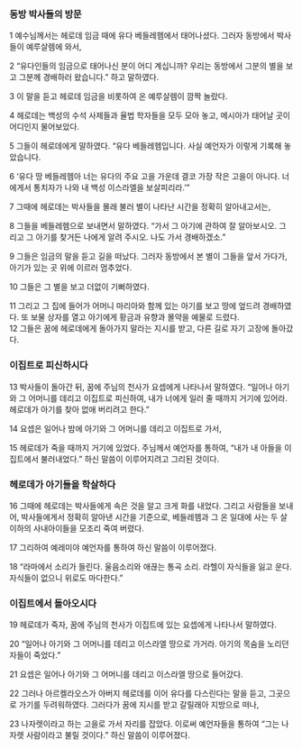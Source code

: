### 동방 박사들의 방문	

1	예수님께서는 헤로데 임금 때에 유다 베들레헴에서 태어나셨다. 그러자 동방에서 박사들이 예루살렘에 와서,	

2	“유다인들의 임금으로 태어나신 분이 어디 계십니까? 우리는 동방에서 그분의 별을 보고 그분께 경배하러 왔습니다.” 하고 말하였다.	

3	이 말을 듣고 헤로데 임금을 비롯하여 온 예루살렘이 깜짝 놀랐다.	

4	헤로데는 백성의 수석 사제들과 율법 학자들을 모두 모아 놓고, 메시아가 태어날 곳이 어디인지 물어보았다.	

5	그들이 헤로데에게 말하였다. “유다 베들레헴입니다. 사실 예언자가 이렇게 기록해 놓았습니다.	

6	‘유다 땅 베들레헴아 너는 유다의 주요 고을 가운데 결코 가장 작은 고을이 아니다. 너에게서 통치자가 나와 내 백성 이스라엘을 보살피리라.’”	

7	그때에 헤로데는 박사들을 몰래 불러 별이 나타난 시간을 정확히 알아내고서는,	

8	그들을 베들레헴으로 보내면서 말하였다. “가서 그 아기에 관하여 잘 알아보시오. 그리고 그 아기를 찾거든 나에게 알려 주시오. 나도 가서 경배하겠소.”	

9	그들은 임금의 말을 듣고 길을 떠났다. 그러자 동방에서 본 별이 그들을 앞서 가다가, 아기가 있는 곳 위에 이르러 멈추었다.	

10	그들은 그 별을 보고 더없이 기뻐하였다.	

11	그리고 그 집에 들어가 어머니 마리아와 함께 있는 아기를 보고 땅에 엎드려 경배하였다. 또 보물 상자를 열고 아기에게 황금과 유향과 몰약을 예물로 드렸다.	
12	그들은 꿈에 헤로데에게 돌아가지 말라는 지시를 받고, 다른 길로 자기 고장에 돌아갔다.	

### 이집트로 피신하시다	

13	박사들이 돌아간 뒤, 꿈에 주님의 천사가 요셉에게 나타나서 말하였다. “일어나 아기와 그 어머니를 데리고 이집트로 피신하여, 내가 너에게 일러 줄 때까지 거기에 있어라. 헤로데가 아기를 찾아 없애 버리려고 한다.”	

14	요셉은 일어나 밤에 아기와 그 어머니를 데리고 이집트로 가서,	

15	헤로데가 죽을 때까지 거기에 있었다. 주님께서 예언자를 통하여, “내가 내 아들을 이집트에서 불러내었다.” 하신 말씀이 이루어지려고 그리된 것이다.	

 	
### 헤로데가 아기들을 학살하다	

16	그때에 헤로데는 박사들에게 속은 것을 알고 크게 화를 내었다. 그리고 사람들을 보내어, 박사들에게서 정확히 알아낸 시간을 기준으로, 베들레헴과 그 온 일대에 사는 두 살 이하의 사내아이들을 모조리 죽여 버렸다.	

17	그리하여 예레미야 예언자를 통하여 하신 말씀이 이루어졌다.	

18	“라마에서 소리가 들린다. 울음소리와 애끊는 통곡 소리. 라헬이 자식들을 잃고 운다. 자식들이 없으니 위로도 마다한다.”	

 	
### 이집트에서 돌아오시다	

19	헤로데가 죽자, 꿈에 주님의 천사가 이집트에 있는 요셉에게 나타나서 말하였다.	

20	“일어나 아기와 그 어머니를 데리고 이스라엘 땅으로 가거라. 아기의 목숨을 노리던 자들이 죽었다.”	

21	요셉은 일어나 아기와 그 어머니를 데리고 이스라엘 땅으로 들어갔다.	

22	그러나 아르켈라오스가 아버지 헤로데를 이어 유다를 다스린다는 말을 듣고, 그곳으로 가기를 두려워하였다. 그러다가 꿈에 지시를 받고 갈릴래아 지방으로 떠나,	

23	나자렛이라고 하는 고을로 가서 자리를 잡았다. 이로써 예언자들을 통하여 “그는 나자렛 사람이라고 불릴 것이다.” 하신 말씀이 이루어졌다.